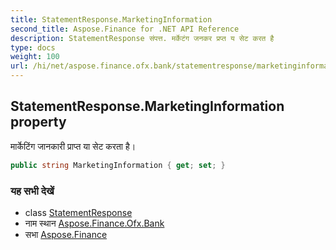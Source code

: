 ```yaml
---
title: StatementResponse.MarketingInformation
second_title: Aspose.Finance for .NET API Reference
description: StatementResponse संपत्त. मर्केटंग जनकर प्रप्त य सेट करत है
type: docs
weight: 100
url: /hi/net/aspose.finance.ofx.bank/statementresponse/marketinginformation/
---
```

## StatementResponse.MarketingInformation property

मार्केटिंग जानकारी प्राप्त या सेट करता है।

```csharp
public string MarketingInformation { get; set; }
```

### यह सभी देखें

* class [StatementResponse](../)
* नाम स्थान [Aspose.Finance.Ofx.Bank](../../statementresponse/)
* सभा [Aspose.Finance](../../../)


